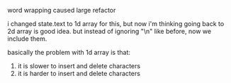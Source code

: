 word wrapping caused large refactor

i changed state.text to 1d array for this, but
now i'm thinking going back to 2d array is good
idea. but instead of ignoring "\n" like before,
now we include them. 

basically the problem with 1d array is that:
1. it is slower to insert and delete characters
2. it is harder to insert and delete characters